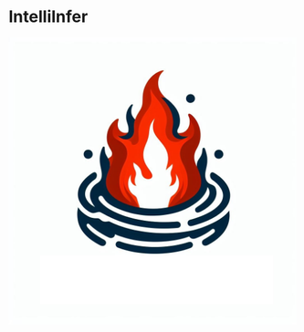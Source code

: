 # IntelliInfer

<div style="text-align: center;">
  <img src="logoIntelliInfer.jpg" alt="Logo IntelliInfer" style="max-width: 100%; height: auto;">
</div>
